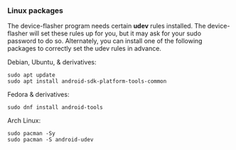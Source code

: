 ### Linux packages

The device-flasher program needs certain **udev** rules installed. The device-flasher will set these rules up for you, but it may ask for your sudo password to do so. Alternately, you can install one of the following packages to correctly set the udev rules in advance.

Debian, Ubuntu, & derivatives:

```
sudo apt update
sudo apt install android-sdk-platform-tools-common
```

Fedora & derivatives:

```
sudo dnf install android-tools
```

Arch Linux:

```
sudo pacman -Sy
sudo pacman -S android-udev
```
